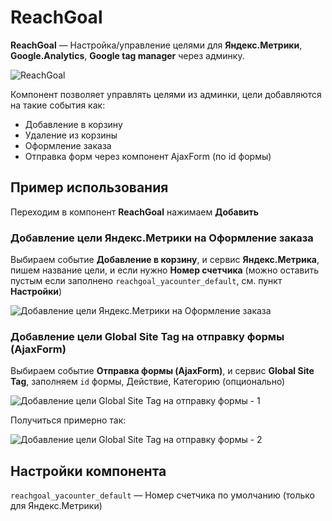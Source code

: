 # ReachGoal

**ReachGoal** — Настройка/управление целями для **Яндекс.Метрики**, **Google.Analytics**, **Google tag manager** через админку.

![ReachGoal](https://file.modx.pro/files/b/d/c/bdc375985bd23943731129ed3b337b57.png)

Компонент позволяет управлять целями из админки, цели добавляются на такие события как:

- Добавление в корзину
- Удаление из корзины
- Оформление заказа
- Отправка форм через компонент AjaxForm (по id формы)

## Пример использования

Переходим в компонент **ReachGoal** нажимаем **Добавить**

### Добавление цели Яндекс.Метрики на Оформление заказа

Выбираем событие **Добавление в корзину**, и сервис **Яндекс.Метрика**, пишем название цели, и если нужно **Номер счетчика** (можно оставить пустым если заполнено `reachgoal_yacounter_default`, см. пункт **Настройки**)

![Добавление цели Яндекс.Метрики на Оформление заказа](https://file.modx.pro/files/3/0/3/3036389349861e3bcfd86f4d296c8bcb.png)

### Добавление цели Global Site Tag на отправку формы (AjaxForm)

Выбираем событие **Отправка формы (AjaxForm)**, и сервис **Global Site Tag**, заполняем `id` формы, Действие, Категорию (опционально)

![Добавление цели Global Site Tag на отправку формы - 1](https://file.modx.pro/files/0/8/b/08b1fb694ad2bcceaae9ee6a29fcf815.png)

Получиться примерно так:

![Добавление цели Global Site Tag на отправку формы - 2](https://file.modx.pro/files/7/e/c/7eca53a10577657148fff74f2fd0ca3a.png)

## Настройки компонента

`reachgoal_yacounter_default` — Номер счетчика по умолчанию (только для Яндекс.Метрики)
